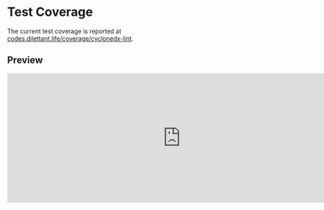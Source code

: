 # Test Coverage

The current test coverage is reported at <a href="https://codes.dilettant.life/coverage/cyclonedx-lint/" target="coverage">codes.dilettant.life/coverage/cyclonedx-lint</a>.

## Preview

<iframe width="800px" height="300px" style="border: 0px;" src="https://codes.dilettant.life/coverage/cyclonedx-lint/"></iframe>
